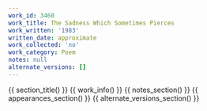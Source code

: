 ```yaml
---
work_id: 3460
work_title: The Sadness Which Sometimes Pierces
work_written: '1983'
written_date: approximate
work_collected: 'no'
work_category: Poem
notes: null
alternate_versions: []
---
```


{{ section_title() }}
{{ work_info() }}
{{ notes_section() }}
{{ appearances_section() }}
{{ alternate_versions_section() }}